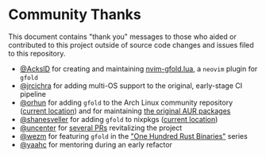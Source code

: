 # Community Thanks

This document contains "thank you" messages to those who aided or contributed to this project outside of source code changes and issues filed to this repository.

- [@AcksID](https://github.com/AckslD/nvim-gfold.lua) for creating and maintaining [nvim-gfold.lua](https://github.com/AckslD/nvim-gfold.lua), a `neovim` plugin for `gfold`
- [@jrcichra](https://github.com/jrcichra) for adding multi-OS support to the original, early-stage CI pipeline
- [@orhun](https://github.com/orhun) for adding `gfold` to the Arch Linux community repository ([current location](https://archlinux.org/packages/extra/x86_64/gfold/)) and for maintaining [the original AUR packages](https://github.com/orhun/PKGBUILDs)
- [@shanesveller](https://github.com/shanesveller) for adding `gfold` to nixpkgs ([current location](https://github.com/NixOS/nixpkgs/blob/master/pkgs/applications/version-management/gfold/default.nix))
- [@uncenter](https://github.com/uncenter) for [several PRs](https://github.com/nickgerace/gfold/pulls?q=is%3Apr+is%3Aclosed+author%3Auncenter) revitalizing the project
- [@wezm](https://github.com/wezm) for featuring `gfold` in the ["One Hundred Rust Binaries"](https://www.wezm.net/v2/posts/2020/100-rust-binaries/page2/) series
- [@yaahc](https://github.com/yaahc) for mentoring during an early refactor
